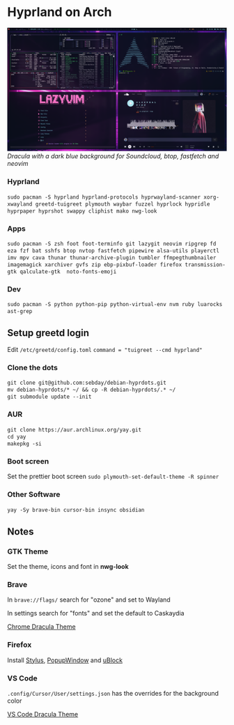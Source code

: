 # Hyprland on Arch

[![screenshot](https://raw.githubusercontent.com/sebday/hyprdots/refs/heads/dracula/.config/hypr/hypr_dracula_screenshot2.png)](https://raw.githubusercontent.com/sebday/hyprdots/refs/heads/dracula/.config/hypr/hypr_dracula_screenshot2.png)
*Dracula with a dark blue background for Soundcloud, btop, fastfetch and neovim*

### Hyprland
```
sudo pacman -S hyprland hyprland-protocols hyprwayland-scanner xorg-xwayland greetd-tuigreet plymouth waybar fuzzel hyprlock hypridle hyprpaper hyprshot swappy cliphist mako nwg-look 
```

### Apps
```
sudo pacman -S zsh foot foot-terminfo git lazygit neovim ripgrep fd eza fzf bat sshfs btop nvtop fastfetch pipewire alsa-utils playerctl imv mpv cava thunar thunar-archive-plugin tumbler ffmpegthumbnailer imagemagick xarchiver gvfs zip ebp-pixbuf-loader firefox transmission-gtk qalculate-gtk  noto-fonts-emoji
```

### Dev
```
sudo pacman -S python python-pip python-virtual-env nvm ruby luarocks ast-grep
```

## Setup greetd login

Edit `/etc/greetd/config.toml`
`command = "tuigreet --cmd hyprland"`

### Clone the dots
```
git clone git@github.com:sebday/debian-hyprdots.git
mv debian-hyprdots/* ~/ && cp -R debian-hyprdots/.* ~/
git submodule update --init
```

### AUR
```
git clone https://aur.archlinux.org/yay.git
cd yay
makepkg -si
```

### Boot screen

Set the prettier boot screen `sudo plymouth-set-default-theme -R spinner`

### Other Software
`yay -Sy brave-bin cursor-bin insync obsidian`

## Notes

### GTK Theme

Set the theme, icons and font in **nwg-look**

### Brave

In `brave://flags/` search for "ozone" and set to Wayland

In settings search for "fonts" and set the default to Caskaydia

[Chrome Dracula Theme](https://chromewebstore.google.com/detail/dracula-chrome-theme/gfapcejdoghpoidkfodoiiffaaibpaem?hl=en-GB)

### Firefox

Install [Stylus](https://addons.mozilla.org/en-GB/firefox/addon/styl-us/), [PopupWindow](https://addons.mozilla.org/en-GB/firefox/addon/popup-window/) and [uBlock](https://github.com/gorhill/uBlock#ublock-origin)

### VS Code

`.config/Cursor/User/settings.json` has the overrides for the background color  

[VS Code Dracula Theme](https://draculatheme.com/visual-studio-code)
